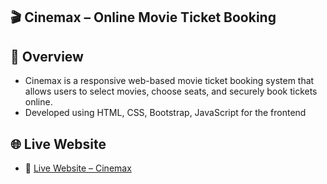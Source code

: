## 🎬 Cinemax – Online Movie Ticket Booking

## 📌 Overview

- Cinemax is a responsive web-based movie ticket booking system that allows users to select movies, choose seats, and securely book tickets online.
- Developed using HTML, CSS, Bootstrap, JavaScript for the frontend

## 🌐 Live Website
- 🔗 [Live Website – Cinemax](https://varikootisivasurya.github.io/Movie_project/index.html)


